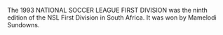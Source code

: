 The 1993 NATIONAL SOCCER LEAGUE FIRST DIVISION was the ninth edition of the NSL First Division in South Africa. It was won by Mamelodi Sundowns.
